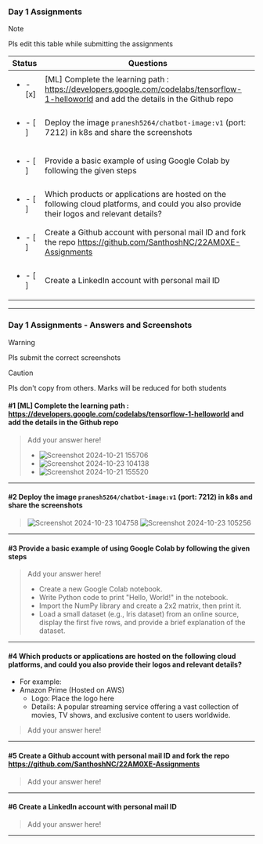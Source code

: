 ### Day 1 Assignments

> [!NOTE]
> Pls edit this table while submitting the assignments

| Status         | Questions     | 
|----------------|---------------|
| <ul><li>- [x] </li></ul> | [ML] Complete the learning path : https://developers.google.com/codelabs/tensorflow-1-helloworld and add the details in the Github repo |
| <ul><li>- [ ] </li></ul> | Deploy the image `pranesh5264/chatbot-image:v1` (port: 7212) in k8s and share the screenshots |
| <ul><li>- [ ] </li></ul> | Provide a basic example of using Google Colab by following the given steps  |
| <ul><li>- [ ] </li></ul> | Which products or applications are hosted on the following cloud platforms, and could you also provide their logos and relevant details?  |
| <ul><li>- [ ] </li></ul> | Create a Github account with personal mail ID and fork the repo https://github.com/SanthoshNC/22AM0XE-Assignments  |
| <ul><li>- [ ] </li></ul> | Create a LinkedIn account with personal mail ID  |


***

### Day 1 Assignments - Answers and Screenshots

> [!WARNING]
> Pls submit the correct screenshots

> [!CAUTION]
> Pls don't copy from others. Marks will be reduced for both students

#### #1 [ML] Complete the learning path : https://developers.google.com/codelabs/tensorflow-1-helloworld and add the details in the Github repo
> Add your answer here!
> - ![Screenshot 2024-10-21 155706](https://github.com/user-attachments/assets/9946fddf-907d-4712-a2b1-fc437cf8b39c)
> - ![Screenshot 2024-10-23 104138](https://github.com/user-attachments/assets/398d6916-c314-4b19-bbfb-86ab38e90667)
> - ![Screenshot 2024-10-21 155520](https://github.com/user-attachments/assets/d6dd6680-4d34-46e5-be97-e41365e692b8)


***

#### #2 Deploy the image `pranesh5264/chatbot-image:v1` (port: 7212) in k8s and share the screenshots
> ![Screenshot 2024-10-23 104758](https://github.com/user-attachments/assets/81da8b4c-b0b0-4363-b21e-0d4cdeb4cc55)
> ![Screenshot 2024-10-23 105256](https://github.com/user-attachments/assets/7dd59d96-3a88-46b2-aa84-624ba666516c)



***

#### #3 Provide a basic example of using Google Colab by following the given steps
> Add your answer here!
> - Create a new Google Colab notebook.
> - Write Python code to print "Hello, World!" in the notebook.
> - Import the NumPy library and create a 2x2 matrix, then print it.
> - Load a small dataset (e.g., Iris dataset) from an online source, display the first five rows, and provide a brief explanation of the dataset.

***

#### #4 Which products or applications are hosted on the following cloud platforms, and could you also provide their logos and relevant details? 
- For example:
- Amazon Prime (Hosted on AWS)
  - Logo: Place the logo here
  - Details: A popular streaming service offering a vast collection of movies, TV shows, and exclusive content to users worldwide.

> Add your answer here!

***

#### #5 Create a Github account with personal mail ID and fork the repo https://github.com/SanthoshNC/22AM0XE-Assignments
> Add your answer here!

***

#### #6 Create a LinkedIn account with personal mail ID
> Add your answer here!

***
